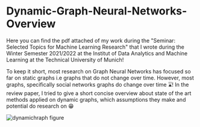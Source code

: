 # Dynamic-Graph-Neural-Networks-Overview
Here you can find the pdf attached of my work during the "Seminar: Selected Topics for Machine Learning Research" that I wrote during the Winter Semester 2021/2022 at the Institut of  Data Analytics and Machine Learning at the Technical University of Munich!

To keep it short, most research on Graph Neural Networks has focused so far on static graphs i.e graphs that do not change over time. However, most graphs, specifically social networks graphs do change over time ⌛️! In the review paper, I tried to give a short concise overview about state of the art methods applied on dynamic graphs, which assumptions they make and potential do research on 😁

![dynamichraph figure](/images/dynamic_graph_figure.png)
